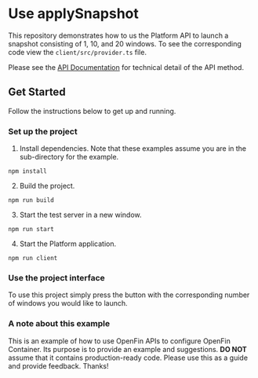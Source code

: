 # Use applySnapshot

This repository demonstrates how to us the Platform API to launch a snapshot consisting of 1, 10, and 20 windows.
To see the corresponding code view the  `client/src/provider.ts` file.

Please see the [API Documentation](https://developer.openfin.co/docs/javascript/stable/classes/OpenFin.Platform.html#applySnapshot.applySnapshot-1) for technical detail of the API method.

## Get Started

Follow the instructions below to get up and running.

### Set up the project

1. Install dependencies. Note that these examples assume you are in the sub-directory for the example.

```shell
npm install
```

2. Build the project.

```shell
npm run build
```

3. Start the test server in a new window.

```shell
npm run start
```

4. Start the Platform application.

```shell
npm run client
```

### Use the project interface

To use this project simply press the button with the corresponding number of windows you would like to launch.

### A note about this example

This is an example of how to use OpenFin APIs to configure OpenFin Container. Its purpose is to provide an example and suggestions. **DO NOT** assume that it contains production-ready code. Please use this as a guide and provide feedback. Thanks!
